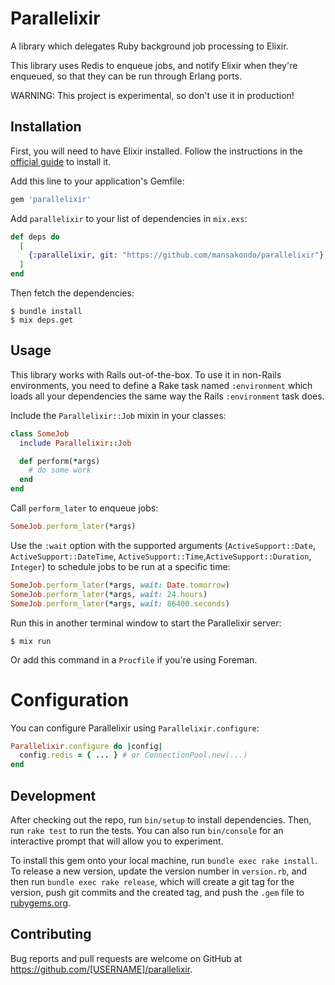 # Parallelixir

A library which delegates Ruby background job processing to Elixir.

This library uses Redis to enqueue jobs, and notify Elixir when they're enqueued, so that they
can be run through Erlang ports.

WARNING: This project is experimental, so don't use it in production!

## Installation

First, you will need to have Elixir installed. Follow the instructions in the [official
guide](https://elixir-lang.org/install.html) to install it.

Add this line to your application's Gemfile:

```ruby
gem 'parallelixir'
```

Add `parallelixir` to your list of dependencies in `mix.exs`:

```elixir
def deps do
  [
    {:parallelixir, git: "https://github.com/mansakondo/parallelixir"}
  ]
end
```
Then fetch the dependencies:

    $ bundle install
    $ mix deps.get

## Usage

This library works with Rails out-of-the-box. To use it in non-Rails environments, you need
to define a Rake task named `:environment` which loads all your dependencies the same way the
Rails `:environment` task does.

Include the `Parallelixir::Job` mixin in your classes:
```ruby
class SomeJob
  include Parallelixir::Job

  def perform(*args)
    # do some work
  end
end
```

Call `perform_later` to enqueue jobs:
```ruby
SomeJob.perform_later(*args)
```

Use the `:wait` option with the supported arguments (`ActiveSupport::Date`, `ActiveSupport::DateTime`, `ActiveSupport::Time`,`ActiveSupport::Duration`, `Integer`) to schedule jobs to be run at a specific time:
```ruby
SomeJob.perform_later(*args, wait: Date.tomorrow)
SomeJob.perform_later(*args, wait: 24.hours)
SomeJob.perform_later(*args, wait: 86400.seconds)
```

Run this in another terminal window to start the Parallelixir server:

    $ mix run

Or add this command in a `Procfile` if you're using Foreman.

# Configuration

You can configure Parallelixir using `Parallelixir.configure`:
```ruby
Parallelixir.configure do |config|
  config.redis = { ... } # or ConnectionPool.new(...)
end
```

## Development

After checking out the repo, run `bin/setup` to install dependencies. Then, run `rake test` to run the tests. You can also run `bin/console` for an interactive prompt that will allow you to experiment.

To install this gem onto your local machine, run `bundle exec rake install`. To release a new version, update the version number in `version.rb`, and then run `bundle exec rake release`, which will create a git tag for the version, push git commits and the created tag, and push the `.gem` file to [rubygems.org](https://rubygems.org).

## Contributing

Bug reports and pull requests are welcome on GitHub at https://github.com/[USERNAME]/parallelixir.
